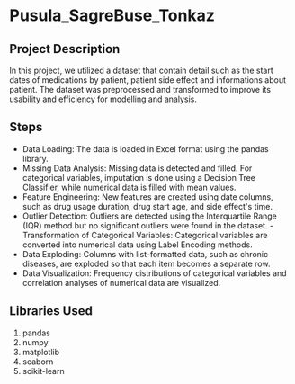 # Pusula_SagreBuse_Tonkaz
## Project Description ##
In this project, we utilized a dataset that contain detail such as the start dates of medications by patient,
patient side effect and informations about patient. The dataset was preprocessed and transformed to
improve its usability and efficiency for modelling and analysis.


## Steps ##
- Data Loading: The data is loaded in Excel format using the pandas library.
- Missing Data Analysis: Missing data is detected and filled. For categorical variables, imputation is done using a Decision Tree Classifier, while numerical data is filled with mean values.
- Feature Engineering: New features are created using date columns, such as drug usage duration, drug start age, and side effect's time.
- Outlier Detection: Outliers are detected using the Interquartile Range (IQR) method but no significant outliers were found in the dataset.
-Transformation of Categorical Variables: Categorical variables are converted into numerical data using Label Encoding methods.
- Data Exploding: Columns with list-formatted data, such as chronic diseases, are exploded so that each item becomes a separate row.
- Data Visualization: Frequency distributions of categorical variables and correlation analyses of numerical data are visualized.


## Libraries Used ##
1. pandas
2. numpy
3. matplotlib
4. seaborn
5. scikit-learn
